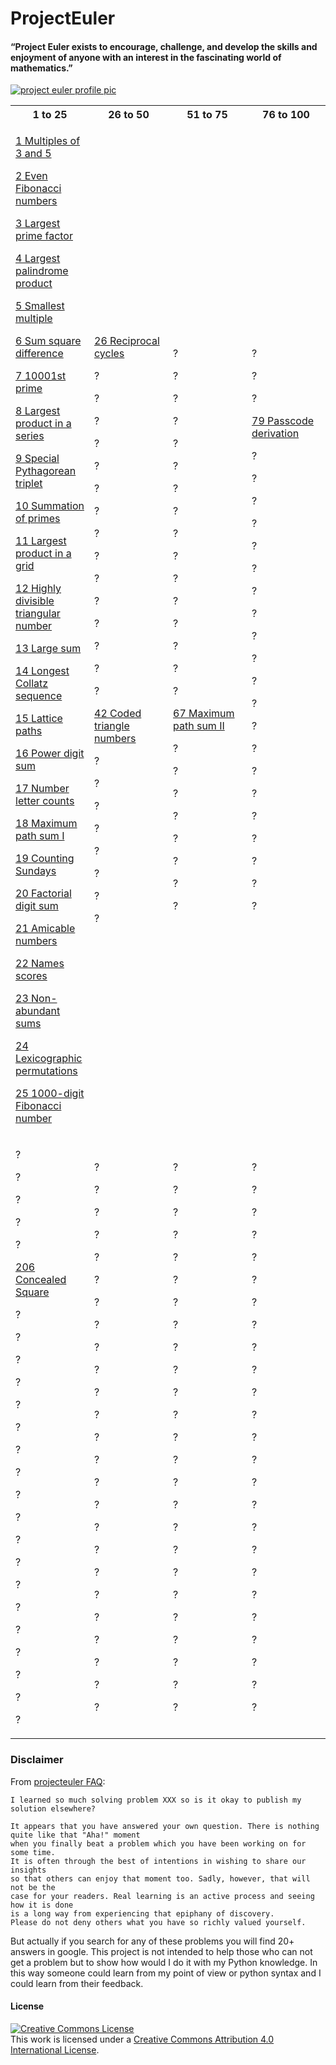 # ProjectEuler
#### “Project Euler exists to encourage, challenge, and develop the skills and enjoyment of anyone with an interest in the fascinating world of mathematics.”

[![project euler profile pic](https://projecteuler.net/profile/Yadkee.png "Project Euler User")](https://projecteuler.net/)

<table>
  <tr>
    <th width=25%>1 to 25</th>
    <th width=25%>26 to 50</th>
    <th width=25%>51 to 75</th>
    <th width=25%>76 to 100</th>
  </tr>
<tr><td>

[1	Multiples of 3 and 5	](/problems[001-025]/problem001.py)

[2	Even Fibonacci numbers	](/problems[001-025]/problem002.py)

[3	Largest prime factor	](/problems[001-025]/problem003.py)

[4	Largest palindrome product	](/problems[001-025]/problem004.py)

[5	Smallest multiple	](/problems[001-025]/problem005.py)

[6	Sum square difference	](/problems[001-025]/problem006.py)

[7	10001st prime	](/problems[001-025]/problem007.py)

[8	Largest product in a series	](/problems[001-025]/problem008.py)

[9	Special Pythagorean triplet	](/problems[001-025]/problem009.py)

[10	Summation of primes	](/problems[001-025]/problem010.py)

[11	Largest product in a grid	](/problems[001-025]/problem011.py)

[12	Highly divisible triangular number	](/problems[001-025]/problem012.py)

[13	Large sum	](/problems[001-025]/problem013.py)

[14	Longest Collatz sequence	](/problems[001-025]/problem014.py)

[15	Lattice paths	](/problems[001-025]/problem015.py)

[16	Power digit sum	](/problems[001-025]/problem016.py)

[17	Number letter counts	](/problems[001-025]/problem017.py)

[18	Maximum path sum I	](/problems[001-025]/problem018.py)

[19	Counting Sundays	](/problems[001-025]/problem019.py)

[20	Factorial digit sum	](/problems[001-025]/problem020.py)

[21	Amicable numbers	](/problems[001-025]/problem021.py)

[22	Names scores	](/problems[001-025]/problem022.py)

[23	Non-abundant sums	](/problems[001-025]/problem023.py)

[24	Lexicographic permutations	](/problems[001-025]/problem024.py)

[25	1000-digit Fibonacci number	](/problems[001-025]/problem025.py)</td><td>

[26	Reciprocal cycles	](/problems[026-050]/problem026.py)

?

?

?

?

?

?

?

?

?

?

?

?

?

?

?

[42	Coded triangle numbers	](/problems[026-050]/problem042.py)

?

?

?

?

?

?

?

?</td><td>

?

?

?

?

?

?

?

?

?

?

?

?

?

?

?

?

[67	Maximum path sum II	](/problems[051-075]/problem067.py)

?

?

?

?

?

?

?

?</td><td>

?

?

?

[79	Passcode derivation	](/problems[076-100]/problem079.py)

?

?

?

?

?

?

?

?

?

?

?

?

?

?

?

?

?

?

?

?

?</td></tr>
<tr><td>

?

?

?

?

?

[206	Concealed Square		](/problems[201-225]/problem206.py)

?

?

?

?

?

?

?

?

?

?

?

?

?

?

?

?

?

?

?</td><td>

?

?

?

?

?

?

?

?

?

?

?

?

?

?

?

?

?

?

?

?

?

?

?

?

?</td><td>

?

?

?

?

?

?

?

?

?

?

?

?

?

?

?

?

?

?

?

?

?

?

?

?

?</td><td>

?

?

?

?

?

?

?

?

?

?

?

?

?

?

?

?

?

?

?

?

?

?

?

?

?</td></tr>
</table>

### Disclaimer
From [projecteuler FAQ](https://projecteuler.net/about "Project Euler FAQ"):
```
I learned so much solving problem XXX so is it okay to publish my solution elsewhere?

It appears that you have answered your own question. There is nothing quite like that "Aha!" moment
when you finally beat a problem which you have been working on for some time.
It is often through the best of intentions in wishing to share our insights
so that others can enjoy that moment too. Sadly, however, that will not be the
case for your readers. Real learning is an active process and seeing how it is done
is a long way from experiencing that epiphany of discovery.
Please do not deny others what you have so richly valued yourself.
```

But actually if you search for any of these problems you will find 20+ answers in google.
This project is not intended to help those who can not get a problem but to show
how would I do it with my Python knowledge. In this way someone could learn from my
point of view or python syntax and I could learn from their feedback.

#### License
<a rel="license" href="http://creativecommons.org/licenses/by/4.0/"><img alt="Creative Commons License" style="border-width:0" src="https://i.creativecommons.org/l/by/4.0/80x15.png" /></a><br />This work is licensed under a <a rel="license" href="http://creativecommons.org/licenses/by/4.0/">Creative Commons Attribution 4.0 International License</a>.